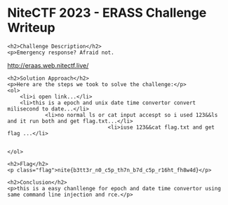 <!DOCTYPE html>
<html>
<head>
     
</head>
<body>
    <h1>NiteCTF 2023 - ERASS Challenge Writeup</h1>

    <h2>Challenge Description</h2>
    <p>Emergency response? Afraid not.

http://eraas.web.nitectf.live/

</p>

    <h2>Solution Approach</h2>
    <p>Here are the steps we took to solve the challenge:</p>
    <ol>
        <li>i open link...</li>
        <li>this is a epoch and unix date time convertor convert milisecond to date...</li>
                <li>no normal ls or cat input accespt so i used 123&&ls and it run both and get flag.txt...</li>
                                    <li>iuse 123&&cat flag.txt and get flag ...</li>

      
    </ol>

    <h2>Flag</h2>
    <p class="flag">nite{b3tt3r_n0_c5p_th7n_b7d_c5p_r16ht_fh8w4d}</p>

    <h2>Conclusion</h2>
    <p>this is a easy chanllenge for epoch and date time convertor using same command line injection and rce.</p>
</body>
</html>
